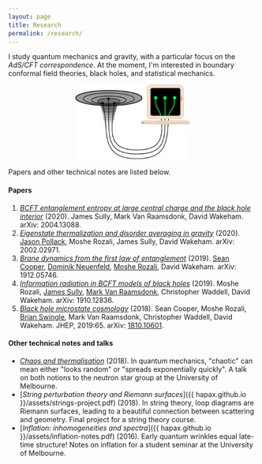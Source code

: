 ```yaml
---
layout: page
title: Research
permalink: /research/
---
```


I study quantum mechanics and gravity, with a particular focus on the
*AdS/CFT correspondence*.
At the moment, I'm interested in boundary conformal field theories,
black holes, and statistical mechanics.

<figure>
    <div style="text-align:center"><img src ="/images/er=epr.png"
    width="55%" />
	</div>
	</figure>
	
Papers and other technical notes are listed below.

#### Papers

1. [*BCFT entanglement entropy at large central charge and the black hole interior*](https://arxiv.org/abs/2004.13088)
   (2020). James Sully, Mark Van Raamsdonk, David Wakeham. arXiv: 2004.13088.
2. [*Eigenstate thermalization and disorder averaging in gravity*](https://arxiv.org/pdf/2002.02971.pdf)
   (2020). [Jason Pollack](https://www.phas.ubc.ca/~jpollack/), Moshe
   Rozali, James Sully, David Wakeham. arXiv: 2002.02971.
3. [*Brane dynamics from the first law of entanglement*](https://arxiv.org/pdf/1912.05746.pdf)
  (2019). [Sean Cooper](https://seancooper.info/),
  [Dominik Neuenfeld](http://inspirehep.net/search?ln=en&ln=en&p=Dominik+Neuenfeld&of=hb&action_search=Search&sf=&so=d&rm=&rg=25&sc=0),
  [Moshe Rozali](https://www.phas.ubc.ca/~rozali/), David
  Wakeham. arXiv: 1912.05746.
4. [*Information radiation in BCFT models of black holes*](https://arxiv.org/pdf/1910.12836.pdf)
  (2019). Moshe Rozali,
  [James Sully](http://inspirehep.net/search?p=author%3AJ.Sully.1%20AND%20collection%3Aciteable),
  [Mark Van Raamsdonk](https://www.phas.ubc.ca/~mav/vanraamsdonk.html),
  Christopher Waddell, David Wakeham. arXiv: 1910.12836.
5. [*Black hole microstate cosmology*](https://link.springer.com/content/pdf/10.1007%2FJHEP07%282019%29065.pdf)
  (2018). Sean Cooper,
  Moshe Rozali,
  [Brian Swingle](https://sites.google.com/site/physicsmonkey/),
 Mark Van Raamsdonk,
  Christopher Waddell, David Wakeham. JHEP, 2019:65. arXiv:
  [1810.10601](https://arxiv.org/abs/1810.10601).

#### Other technical notes and talks
- [*Chaos and thermalisation*](assets/chaos.pdf) (2018). In quantum
  mechanics, "chaotic" can mean either "looks random" or "spreads exponentially
  quickly". A talk on both notions to the neutron star
  group at the University of Melbourne.
- [*String perturbation theory and Riemann surfaces*]({{
hapax.github.io }}/assets/strings-project.pdf) (2018). In string
theory, loop diagrams are Riemann surfaces, leading to a beautiful
connection between scattering and geometry. Final project for a string
theory course.
- [*Inflation: inhomogeneities and spectra*]({{ hapax.github.io
  }}/assets/inflation-notes.pdf) (2016). Early quantum wrinkles equal
  late-time structure! Notes on inflation for a student seminar at the University of Melbourne.
